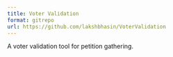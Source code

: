 ```yaml
---
title: Voter Validation
format: gitrepo
url: https://github.com/lakshbhasin/VoterValidation
---
```


A voter validation tool for petition gathering.
